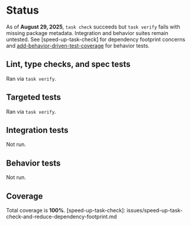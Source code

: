 # Status

As of **August 29, 2025**, `task check` succeeds but `task verify` fails with
missing package metadata. Integration and behavior suites remain untested.
See [speed-up-task-check] for dependency footprint concerns and
[add-behavior-driven-test-coverage](issues/add-behavior-driven-test-coverage.md)
for behavior tests.

## Lint, type checks, and spec tests
Ran via `task verify`.

## Targeted tests
Ran via `task verify`.

## Integration tests
Not run.

## Behavior tests
Not run.

## Coverage
Total coverage is **100%**.
[speed-up-task-check]: issues/speed-up-task-check-and-reduce-dependency-footprint.md
